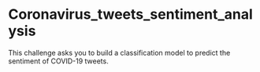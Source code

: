 # Coronavirus_tweets_sentiment_analysis
This challenge asks you to build a classification model to predict the sentiment of COVID-19 tweets.
